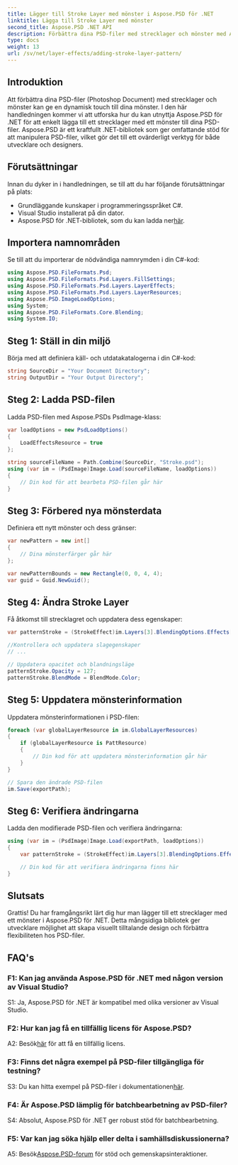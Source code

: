 ```yaml
---
title: Lägger till Stroke Layer med mönster i Aspose.PSD för .NET
linktitle: Lägga till Stroke Layer med mönster
second_title: Aspose.PSD .NET API
description: Förbättra dina PSD-filer med strecklager och mönster med Aspose.PSD för .NET. Följ vår steg-för-steg-guide för sömlös integration.
type: docs
weight: 13
url: /sv/net/layer-effects/adding-stroke-layer-pattern/
---
```

## Introduktion

Att förbättra dina PSD-filer (Photoshop Document) med strecklager och mönster kan ge en dynamisk touch till dina mönster. I den här handledningen kommer vi att utforska hur du kan utnyttja Aspose.PSD för .NET för att enkelt lägga till ett strecklager med ett mönster till dina PSD-filer. Aspose.PSD är ett kraftfullt .NET-bibliotek som ger omfattande stöd för att manipulera PSD-filer, vilket gör det till ett ovärderligt verktyg för både utvecklare och designers.

## Förutsättningar

Innan du dyker in i handledningen, se till att du har följande förutsättningar på plats:

- Grundläggande kunskaper i programmeringsspråket C#.
- Visual Studio installerat på din dator.
-  Aspose.PSD för .NET-bibliotek, som du kan ladda ner[här](https://releases.aspose.com/psd/net/).

## Importera namnområden

Se till att du importerar de nödvändiga namnrymden i din C#-kod:

```csharp
using Aspose.PSD.FileFormats.Psd;
using Aspose.PSD.FileFormats.Psd.Layers.FillSettings;
using Aspose.PSD.FileFormats.Psd.Layers.LayerEffects;
using Aspose.PSD.FileFormats.Psd.Layers.LayerResources;
using Aspose.PSD.ImageLoadOptions;
using System;
using Aspose.PSD.FileFormats.Core.Blending;
using System.IO;
```

## Steg 1: Ställ in din miljö

Börja med att definiera käll- och utdatakatalogerna i din C#-kod:

```csharp
string SourceDir = "Your Document Directory";
string OutputDir = "Your Output Directory";
```

## Steg 2: Ladda PSD-filen

Ladda PSD-filen med Aspose.PSDs PsdImage-klass:

```csharp
var loadOptions = new PsdLoadOptions()
{
    LoadEffectsResource = true
};

string sourceFileName = Path.Combine(SourceDir, "Stroke.psd");
using (var im = (PsdImage)Image.Load(sourceFileName, loadOptions))
{
    // Din kod för att bearbeta PSD-filen går här
}
```

## Steg 3: Förbered nya mönsterdata

Definiera ett nytt mönster och dess gränser:

```csharp
var newPattern = new int[]
{
    // Dina mönsterfärger går här
};

var newPatternBounds = new Rectangle(0, 0, 4, 4);
var guid = Guid.NewGuid();
```

## Steg 4: Ändra Stroke Layer

Få åtkomst till strecklagret och uppdatera dess egenskaper:

```csharp
var patternStroke = (StrokeEffect)im.Layers[3].BlendingOptions.Effects[0];

//Kontrollera och uppdatera slagegenskaper
// ...

// Uppdatera opacitet och blandningsläge
patternStroke.Opacity = 127;
patternStroke.BlendMode = BlendMode.Color;
```

## Steg 5: Uppdatera mönsterinformation

Uppdatera mönsterinformationen i PSD-filen:

```csharp
foreach (var globalLayerResource in im.GlobalLayerResources)
{
    if (globalLayerResource is PattResource)
    {
        // Din kod för att uppdatera mönsterinformation går här
    }
}

// Spara den ändrade PSD-filen
im.Save(exportPath);
```

## Steg 6: Verifiera ändringarna

Ladda den modifierade PSD-filen och verifiera ändringarna:

```csharp
using (var im = (PsdImage)Image.Load(exportPath, loadOptions))
{
    var patternStroke = (StrokeEffect)im.Layers[3].BlendingOptions.Effects[0];

    // Din kod för att verifiera ändringarna finns här
}
```

## Slutsats

Grattis! Du har framgångsrikt lärt dig hur man lägger till ett strecklager med ett mönster i Aspose.PSD för .NET. Detta mångsidiga bibliotek ger utvecklare möjlighet att skapa visuellt tilltalande design och förbättra flexibiliteten hos PSD-filer.

## FAQ's

### F1: Kan jag använda Aspose.PSD för .NET med någon version av Visual Studio?

S1: Ja, Aspose.PSD för .NET är kompatibel med olika versioner av Visual Studio.

### F2: Hur kan jag få en tillfällig licens för Aspose.PSD?

 A2: Besök[här](https://purchase.aspose.com/temporary-license/) för att få en tillfällig licens.

### F3: Finns det några exempel på PSD-filer tillgängliga för testning?

S3: Du kan hitta exempel på PSD-filer i dokumentationen[här](https://reference.aspose.com/psd/net/).

### F4: Är Aspose.PSD lämplig för batchbearbetning av PSD-filer?

S4: Absolut, Aspose.PSD för .NET ger robust stöd för batchbearbetning.

### F5: Var kan jag söka hjälp eller delta i samhällsdiskussionerna?

 A5: Besök[Aspose.PSD-forum](https://forum.aspose.com/c/psd/34) för stöd och gemenskapsinteraktioner.